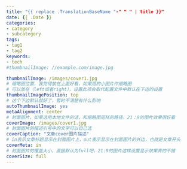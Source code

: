 ```yaml
---
title: "{{ replace .TranslationBaseName "-" " " | title }}"
date: {{ .Date }}
categories:
- category
- subcategory
tags:
- tag1
- tag2
keywords:
- tech
#thumbnailImage: //example.com/image.jpg

thumbnailImage: /images/cover1.jpg
# 缩略图位置，我觉得放在上面好看，如果用的小图片作缩略图
# 可以放在（left或者right），设置此项会取代配置文件中默认在下边的设置
thumbnailImagePosition: top
# 这个下边默认就好了，暂时不清楚有什么影响
autoThumbnailImage: yes
metaAlignment: center
# 封面图片，如果选用本地文件的话，和缩略图同样的路径，21：9的图片效果很好看
coverImage: /images/cover1.jpg
# 封面图片的描述引号中的文字可以自己选
coverCaption: "文章cover图片描述"
# in表示文章标题显示在封面图片上，out表示显示在封面图片的外边，也就是文章开头
coverMeta: in
# 封面图片的覆盖大小，直接默认为full吧，21:9的图片这样设置显示效果真的不错
coverSize: full
---
```


<!--more-->
